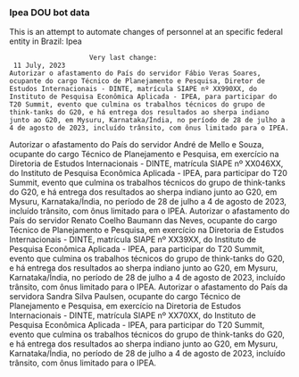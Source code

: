  ### Ipea DOU bot data
 This is an attempt to automate changes of personnel at an specific federal entity in Brazil: Ipea
 
                        Very last change: 
 	 11 July, 2023
	Autorizar o afastamento do País do servidor Fábio Veras Soares, ocupante do cargo Técnico de Planejamento e Pesquisa, Diretor de Estudos Internacionais - DINTE, matrícula SIAPE nº XX990XX, do Instituto de Pesquisa Econômica Aplicada - IPEA, para participar do T20 Summit, evento que culmina os trabalhos técnicos do grupo de think-tanks do G20, e há entrega dos resultados ao sherpa indiano junto ao G20, em Mysuru, Karnataka/Índia, no período de 28 de julho a 4 de agosto de 2023, incluído trânsito, com ônus limitado para o IPEA.
Autorizar o afastamento do País do servidor André de Mello e Souza, ocupante do cargo Técnico de Planejamento e Pesquisa, em exercício na Diretoria de Estudos Internacionais - DINTE, matrícula SIAPE nº XX046XX, do Instituto de Pesquisa Econômica Aplicada - IPEA, para participar do T20 Summit, evento que culmina os trabalhos técnicos do grupo de think-tanks do G20, e há entrega dos resultados ao sherpa indiano junto ao G20, em Mysuru, Karnataka/Índia, no período de 28 de julho a 4 de agosto de 2023, incluído trânsito, com ônus limitado para o IPEA.
Autorizar o afastamento do País do servidor Renato Coelho Baumann das Neves, ocupante do cargo Técnico de Planejamento e Pesquisa, em exercício na Diretoria de Estudos Internacionais - DINTE, matrícula SIAPE nº XX39XX, do Instituto de Pesquisa Econômica Aplicada - IPEA, para participar do T20 Summit, evento que culmina os trabalhos técnicos do grupo de think-tanks do G20, e há entrega dos resultados ao sherpa indiano junto ao G20, em Mysuru, Karnataka/Índia, no período de 28 de julho a 4 de agosto de 2023, incluído trânsito, com ônus limitado para o IPEA.
Autorizar o afastamento do País da servidora Sandra Silva Paulsen, ocupante do cargo Técnico de Planejamento e Pesquisa, em exercício na Diretoria de Estudos Internacionais - DINTE, matrícula SIAPE nº XX70XX, do Instituto de Pesquisa Econômica Aplicada - IPEA, para participar do T20 Summit, evento que culmina os trabalhos técnicos do grupo de think-tanks do G20, e há entrega dos resultados ao sherpa indiano junto ao G20, em Mysuru, Karnataka/Índia, no período de 28 de julho a 4 de agosto de 2023, incluído trânsito, com ônus limitado para o IPEA.
